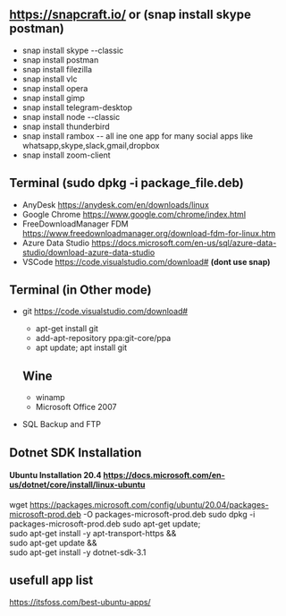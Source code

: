 ## https://snapcraft.io/ or (snap install skype postman)
* snap install skype --classic
* snap install postman
* snap install filezilla
* snap install vlc
* snap install opera
* snap install gimp
* snap install telegram-desktop
* snap install node --classic
* snap install thunderbird
* snap install rambox -- all ine one app for many social apps like whatsapp,skype,slack,gmail,dropbox
* snap install zoom-client

## Terminal (sudo dpkg -i package_file.deb)
* AnyDesk https://anydesk.com/en/downloads/linux
* Google Chrome https://www.google.com/chrome/index.html
* FreeDownloadManager FDM https://www.freedownloadmanager.org/download-fdm-for-linux.htm
* Azure Data Studio https://docs.microsoft.com/en-us/sql/azure-data-studio/download-azure-data-studio 
* VSCode https://code.visualstudio.com/download#  **(dont use snap)**


## Terminal (in Other mode)
* git https://code.visualstudio.com/download#
  * apt-get install git
  * add-apt-repository ppa:git-core/ppa
  * apt update; apt install git
  
  
  ## Wine
  * winamp
  * Microsoft Office 2007
 * SQL Backup and FTP
 

## Dotnet SDK Installation
#### Ubuntu Installation 20.4 https://docs.microsoft.com/en-us/dotnet/core/install/linux-ubuntu
wget https://packages.microsoft.com/config/ubuntu/20.04/packages-microsoft-prod.deb -O packages-microsoft-prod.deb
sudo dpkg -i packages-microsoft-prod.deb
sudo apt-get update; \
sudo apt-get install -y apt-transport-https && \
sudo apt-get update && \
sudo apt-get install -y dotnet-sdk-3.1


## usefull app list
https://itsfoss.com/best-ubuntu-apps/


